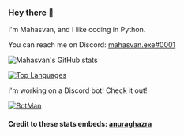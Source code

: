 ### Hey there 👋
I'm Mahasvan, and I like coding in Python. 

You can reach me on Discord: [mahasvan.exe#0001](https://discord.com/users/775176626773950474)

![Mahasvan's GitHub stats](https://github-readme-stats.vercel.app/api?username=Mahas1&count_private=true&theme=dark&show_icons=true)

[![Top Languages](https://github-readme-stats.vercel.app/api/top-langs/?username=Mahas1&theme=dark)](https://github.com/anuraghazra/github-readme-stats)

I'm working on a Discord bot! Check it out!

[![BotMan](https://github-readme-stats.vercel.app/api/pin/?username=Mahas1&repo=BotMan.py&theme=dark)](https://github.com/Code-Cecilia/BotMan.py)
<!--
**Mahas1/Mahas1** is a ✨ _special_ ✨ repository because its `README.md` (this file) appears on your GitHub profile.

Here are some ideas to get you started:

- 🔭 I’m currently working on ...
- 🌱 I’m currently learning ...
- 👯 I’m looking to collaborate on ...
- 🤔 I’m looking for help with ...
- 💬 Ask me about ...
- 📫 How to reach me: ...
- 😄 Pronouns: ...
- ⚡ Fun fact: ...
-->

#### Credit to these stats embeds:  [anuraghazra](https://github.com/anuraghazra/github-readme-stats)
